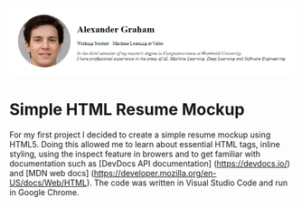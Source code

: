![banner](Images/header_preview.png)
# Simple HTML Resume Mockup
For my first project I decided to create a simple resume mockup using HTML5.
Doing this allowed me to learn about essential HTML tags, inline styling, using the inspect feature in browers and to get familiar with documentation such as [DevDocs API documentation] (https://devdocs.io/) and [MDN web docs] (https://developer.mozilla.org/en-US/docs/Web/HTML).
The code was written in Visual Studio Code and run in Google Chrome.

